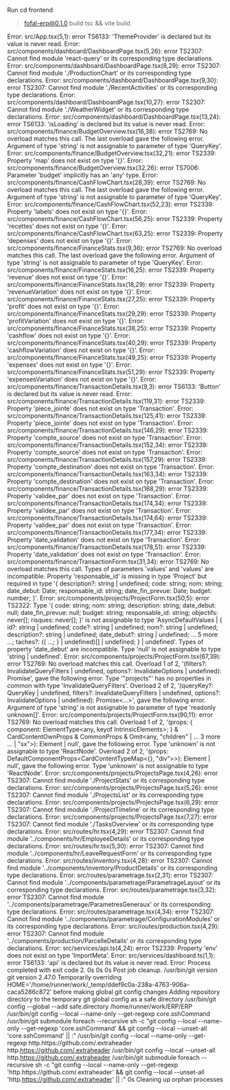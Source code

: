 Run cd frontend

> fofal-erp@0.1.0 build
> tsc && vite build

Error: src/App.tsx(5,1): error TS6133: 'ThemeProvider' is declared but its value is never read.
Error: src/components/dashboard/DashboardPage.tsx(5,26): error TS2307: Cannot find module 'react-query' or its corresponding type declarations.
Error: src/components/dashboard/DashboardPage.tsx(8,29): error TS2307: Cannot find module './ProductionChart' or its corresponding type declarations.
Error: src/components/dashboard/DashboardPage.tsx(9,30): error TS2307: Cannot find module './RecentActivities' or its corresponding type declarations.
Error: src/components/dashboard/DashboardPage.tsx(10,27): error TS2307: Cannot find module './WeatherWidget' or its corresponding type declarations.
Error: src/components/dashboard/DashboardPage.tsx(13,24): error TS6133: 'isLoading' is declared but its value is never read.
Error: src/components/finance/BudgetOverview.tsx(16,38): error TS2769: No overload matches this call.
  The last overload gave the following error.
    Argument of type 'string' is not assignable to parameter of type 'QueryKey'.
Error: src/components/finance/BudgetOverview.tsx(32,21): error TS2339: Property 'map' does not exist on type '{}'.
Error: src/components/finance/BudgetOverview.tsx(32,26): error TS7006: Parameter 'budget' implicitly has an 'any' type.
Error: src/components/finance/CashFlowChart.tsx(28,39): error TS2769: No overload matches this call.
  The last overload gave the following error.
    Argument of type 'string' is not assignable to parameter of type 'QueryKey'.
Error: src/components/finance/CashFlowChart.tsx(52,23): error TS2339: Property 'labels' does not exist on type '{}'.
Error: src/components/finance/CashFlowChart.tsx(56,25): error TS2339: Property 'recettes' does not exist on type '{}'.
Error: src/components/finance/CashFlowChart.tsx(63,25): error TS2339: Property 'depenses' does not exist on type '{}'.
Error: src/components/finance/FinanceStats.tsx(9,36): error TS2769: No overload matches this call.
  The last overload gave the following error.
    Argument of type 'string' is not assignable to parameter of type 'QueryKey'.
Error: src/components/finance/FinanceStats.tsx(16,25): error TS2339: Property 'revenue' does not exist on type '{}'.
Error: src/components/finance/FinanceStats.tsx(18,29): error TS2339: Property 'revenueVariation' does not exist on type '{}'.
Error: src/components/finance/FinanceStats.tsx(27,25): error TS2339: Property 'profit' does not exist on type '{}'.
Error: src/components/finance/FinanceStats.tsx(29,29): error TS2339: Property 'profitVariation' does not exist on type '{}'.
Error: src/components/finance/FinanceStats.tsx(38,25): error TS2339: Property 'cashflow' does not exist on type '{}'.
Error: src/components/finance/FinanceStats.tsx(40,29): error TS2339: Property 'cashflowVariation' does not exist on type '{}'.
Error: src/components/finance/FinanceStats.tsx(49,25): error TS2339: Property 'expenses' does not exist on type '{}'.
Error: src/components/finance/FinanceStats.tsx(51,29): error TS2339: Property 'expensesVariation' does not exist on type '{}'.
Error: src/components/finance/TransactionDetails.tsx(9,3): error TS6133: 'Button' is declared but its value is never read.
Error: src/components/finance/TransactionDetails.tsx(119,31): error TS2339: Property 'piece_jointe' does not exist on type 'Transaction'.
Error: src/components/finance/TransactionDetails.tsx(125,41): error TS2339: Property 'piece_jointe' does not exist on type 'Transaction'.
Error: src/components/finance/TransactionDetails.tsx(146,29): error TS2339: Property 'compte_source' does not exist on type 'Transaction'.
Error: src/components/finance/TransactionDetails.tsx(152,34): error TS2339: Property 'compte_source' does not exist on type 'Transaction'.
Error: src/components/finance/TransactionDetails.tsx(157,29): error TS2339: Property 'compte_destination' does not exist on type 'Transaction'.
Error: src/components/finance/TransactionDetails.tsx(163,34): error TS2339: Property 'compte_destination' does not exist on type 'Transaction'.
Error: src/components/finance/TransactionDetails.tsx(168,29): error TS2339: Property 'validee_par' does not exist on type 'Transaction'.
Error: src/components/finance/TransactionDetails.tsx(174,34): error TS2339: Property 'validee_par' does not exist on type 'Transaction'.
Error: src/components/finance/TransactionDetails.tsx(174,64): error TS2339: Property 'validee_par' does not exist on type 'Transaction'.
Error: src/components/finance/TransactionDetails.tsx(177,34): error TS2339: Property 'date_validation' does not exist on type 'Transaction'.
Error: src/components/finance/TransactionDetails.tsx(178,51): error TS2339: Property 'date_validation' does not exist on type 'Transaction'.
Error: src/components/finance/TransactionForm.tsx(31,34): error TS2769: No overload matches this call.
  Types of parameters 'values' and 'values' are incompatible.
    Property 'responsable_id' is missing in type 'Project' but required in type '{ description?: string | undefined; code: string; nom: string; date_debut: Date; responsable_id: string; date_fin_prevue: Date; budget: number; }'.
Error: src/components/projects/ProjectForm.tsx(50,5): error TS2322: Type '{ code: string; nom: string; description: string; date_debut: null; date_fin_prevue: null; budget: string; responsable_id: string; objectifs: never[]; risques: never[]; }' is not assignable to type 'AsyncDefaultValues<Project> | { id?: string | undefined; code?: string | undefined; nom?: string | undefined; description?: string | undefined; date_debut?: string | undefined; ... 5 more ...; taches?: ({ ...; } | undefined)[] | undefined; } | undefined'.
  Types of property 'date_debut' are incompatible.
    Type 'null' is not assignable to type 'string | undefined'.
Error: src/components/projects/ProjectForm.tsx(67,39): error TS2769: No overload matches this call.
  Overload 1 of 2, '(filters?: InvalidateQueryFilters<unknown> | undefined, options?: InvalidateOptions | undefined): Promise<void>', gave the following error.
    Type '"projects"' has no properties in common with type 'InvalidateQueryFilters<unknown>'.
  Overload 2 of 2, '(queryKey?: QueryKey | undefined, filters?: InvalidateQueryFilters<unknown> | undefined, options?: InvalidateOptions | undefined): Promise<...>', gave the following error.
    Argument of type 'string' is not assignable to parameter of type 'readonly unknown[]'.
Error: src/components/projects/ProjectForm.tsx(90,11): error TS2769: No overload matches this call.
  Overload 1 of 2, '(props: { component: ElementType<any, keyof IntrinsicElements>; } & CardContentOwnProps & CommonProps & Omit<any, "children" | ... 3 more ... | "sx">): Element | null', gave the following error.
    Type 'unknown' is not assignable to type 'ReactNode'.
  Overload 2 of 2, '(props: DefaultComponentProps<CardContentTypeMap<{}, "div">>): Element | null', gave the following error.
    Type 'unknown' is not assignable to type 'ReactNode'.
Error: src/components/projects/ProjectsPage.tsx(4,26): error TS2307: Cannot find module './ProjectStats' or its corresponding type declarations.
Error: src/components/projects/ProjectsPage.tsx(5,26): error TS2307: Cannot find module './ProjectsList' or its corresponding type declarations.
Error: src/components/projects/ProjectsPage.tsx(6,29): error TS2307: Cannot find module './ProjectTimeline' or its corresponding type declarations.
Error: src/components/projects/ProjectsPage.tsx(7,27): error TS2307: Cannot find module './TasksOverview' or its corresponding type declarations.
Error: src/routes/hr.tsx(4,29): error TS2307: Cannot find module '../components/hr/EmployeeDetails' or its corresponding type declarations.
Error: src/routes/hr.tsx(5,30): error TS2307: Cannot find module '../components/hr/LeaveRequestForm' or its corresponding type declarations.
Error: src/routes/inventory.tsx(4,28): error TS2307: Cannot find module '../components/inventory/ProductDetails' or its corresponding type declarations.
Error: src/routes/parametrage.tsx(2,31): error TS2307: Cannot find module '../components/parametrage/ParametrageLayout' or its corresponding type declarations.
Error: src/routes/parametrage.tsx(3,32): error TS2307: Cannot find module '../components/parametrage/ParametresGeneraux' or its corresponding type declarations.
Error: src/routes/parametrage.tsx(4,34): error TS2307: Cannot find module '../components/parametrage/ConfigurationModules' or its corresponding type declarations.
Error: src/routes/production.tsx(4,29): error TS2307: Cannot find module '../components/production/ParcelleDetails' or its corresponding type declarations.
Error: src/services/api.ts(4,24): error TS2339: Property 'env' does not exist on type 'ImportMeta'.
Error: src/services/dashboard.ts(1,1): error TS6133: 'api' is declared but its value is never read.
Error: Process completed with exit code 2.
0s
0s
0s
Post job cleanup.
/usr/bin/git version
git version 2.47.0
Temporarily overriding HOME='/home/runner/work/_temp/ddef9c0a-238a-4763-906a-caca5286c872' before making global git config changes
Adding repository directory to the temporary git global config as a safe directory
/usr/bin/git config --global --add safe.directory /home/runner/work/ERP/ERP
/usr/bin/git config --local --name-only --get-regexp core\.sshCommand
/usr/bin/git submodule foreach --recursive sh -c "git config --local --name-only --get-regexp 'core\.sshCommand' && git config --local --unset-all 'core.sshCommand' || :"
/usr/bin/git config --local --name-only --get-regexp http\.https\:\/\/github\.com\/\.extraheader
http.https://github.com/.extraheader
/usr/bin/git config --local --unset-all http.https://github.com/.extraheader
/usr/bin/git submodule foreach --recursive sh -c "git config --local --name-only --get-regexp 'http\.https\:\/\/github\.com\/\.extraheader' && git config --local --unset-all 'http.https://github.com/.extraheader' || :"
0s
Cleaning up orphan processes